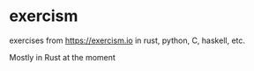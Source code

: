 # exercism
exercises from https://exercism.io in rust, python, C, haskell, etc.

Mostly in Rust at the moment

